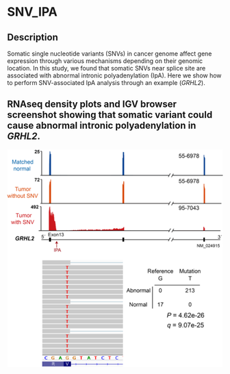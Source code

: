# SNV_IPA

## Description
Somatic single nucleotide variants (SNVs) in cancer genome affect gene expression through various mechanisms depending on their genomic location. In this study, we found that somatic SNVs near splice site are associated with abnormal intronic polyadenylation (IpA). Here we show how to perform SNV-associated IpA analysis through an example (*GRHL2*).

## RNAseq density plots and IGV browser screenshot showing that somatic variant could cause abnormal intronic polyadenylation in *GRHL2*.
![Sketch](https://github.com/ZhaozzReal/SNV_IPA/blob/main/Example_GRHL2_SNV_IPA.png)
